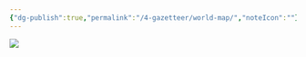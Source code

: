 ```yaml
---
{"dg-publish":true,"permalink":"/4-gazetteer/world-map/","noteIcon":""}
---
```


![](https://i.imgur.com/kOm5lQs.jpeg)
